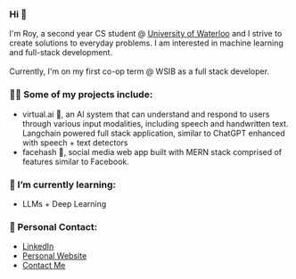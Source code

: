 ### Hi 👋

I'm Roy, a second year CS student @ [University of Waterloo](https://uwaterloo.ca/about/) and I strive to create solutions to everyday problems. I am interested in machine learning and full-stack development. <br><br>
Currently, I'm on my first co-op term @ WSIB as a full stack developer.

### 🧑‍💻 Some of my projects include:
- virtual.ai 🤖, an AI system that can understand and respond to users through various input modalities, including speech and handwritten text. Langchain powered full stack application, similar to ChatGPT enhanced with speech + text detectors
- facehash 📱, social media web app built with MERN stack comprised of features similar to Facebook.

### 🌱 I’m currently learning:
- LLMs + Deep Learning

### 💌 Personal Contact: 
- [LinkedIn](https://www.linkedin.com/in/roychon)
- [Personal Website](https://roychon.github.io)
- [Contact Me](mailto:rchon@uwaterloo.ca)

